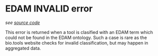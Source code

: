 # EDAM INVALID error
*see [source code](https://github.com/3top1a/biotools-linter/blob/main/linter/rules/edam.py#L80)*

This error is returned when a tool is clasified with an EDAM term which could not be found in the EDAM ontology.
Such a case is rare as the bio.tools website checks for invalid classification, but may happen in aggregated data.
